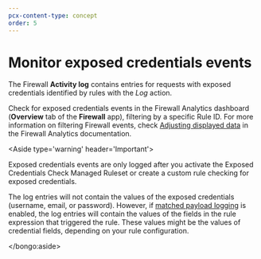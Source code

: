 ```yaml
---
pcx-content-type: concept
order: 5
---
```


# Monitor exposed credentials events

The Firewall **Activity log** contains entries for requests with exposed credentials identified by rules with the _Log_ action.

Check for exposed credentials events in the Firewall Analytics dashboard (**Overview** tab of the **Firewall** app), filtering by a specific Rule ID. For more information on filtering Firewall events, check [Adjusting displayed data](https://developers.cloudflare.com/waf/analytics/paid-plans#adjusting-displayed-data) in the Firewall Analytics documentation.

<Aside type='warning' header='Important'>

Exposed credentials events are only logged after you activate the Exposed Credentials Check Managed Ruleset or create a custom rule checking for exposed credentials.

The log entries will not contain the values of the exposed credentials (username, email, or password). However, if [matched payload logging](/managed-rulesets/payload-logging) is enabled, the log entries will contain the values of the fields in the rule expression that triggered the rule. These values might be the values of credential fields, depending on your rule configuration.

</bongo:aside>

